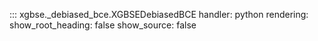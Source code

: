 ::: xgbse._debiased_bce.XGBSEDebiasedBCE
    handler: python
    rendering:
      show_root_heading: false
      show_source: false
